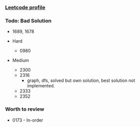 ### [Leetcode profile](https://leetcode.com/tinghaolai/)


### Todo: Bad Solution

* 1689, 1678

* Hard
    * 0980
* Medium
    * 2300
    * 2316
        * graph, dfs, solved but own solution, best solution not implemented.
    * 2333
    * 2352

### Worth to review

* 0173 - In-order
